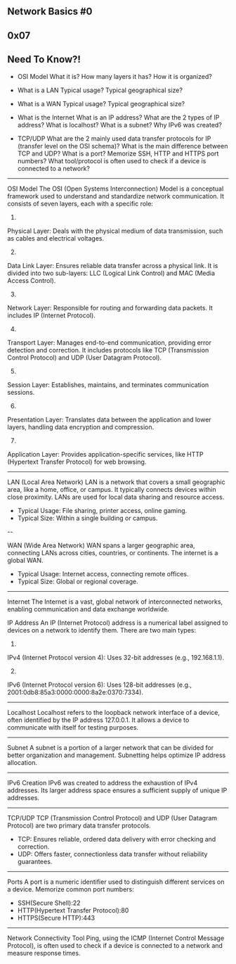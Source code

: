 Network Basics #0
-----------------
0x07
----

Need To Know?!
--------------

* OSI Model
	What it is?
	How many layers it has?
	How it is organized?

* What is a LAN
	Typical usage?
	Typical geographical size?

* What is a WAN
	Typical usage?
	Typical geographical size?

* What is the Internet
	What is an IP address?
	What are the 2 types of IP address?
	What is localhost?
	What is a subnet?
	Why IPv6 was created?

* TCP/UDP
	What are the 2 mainly used data transfer protocols for IP (transfer level on the OSI schema)?
	What is the main difference between TCP and UDP?
	What is a port?
	Memorize SSH, HTTP and HTTPS port numbers?
	What tool/protocol is often used to check if a device is connected to a network?

----------------------------------------------------------

OSI Model
The OSI (Open Systems Interconnection) Model is a conceptual framework used to understand and standardize network communication. It consists of seven layers, each with a specific role:

1.
Physical Layer: Deals with the physical medium of data transmission, such as cables and electrical voltages.

2.
Data Link Layer: Ensures reliable data transfer across a physical link. It is divided into two sub-layers: LLC (Logical Link Control) and MAC (Media Access Control).

3.
Network Layer: Responsible for routing and forwarding data packets. It includes IP (Internet Protocol).

4.
Transport Layer: Manages end-to-end communication, providing error detection and correction. It includes protocols like TCP (Transmission Control Protocol) and UDP (User Datagram Protocol).

5.
Session Layer: Establishes, maintains, and terminates communication sessions.

6.
Presentation Layer: Translates data between the application and lower layers, handling data encryption and compression.

7.
Application Layer: Provides application-specific services, like HTTP (Hypertext Transfer Protocol) for web browsing.

----------------------

LAN (Local Area Network)
LAN is a network that covers a small geographic area, like a home, office, or campus. It typically connects devices within close proximity. LANs are used for local data sharing and resource access.

* Typical Usage: File sharing, printer access, online gaming.
* Typical Size: Within a single building or campus.

--

WAN (Wide Area Network)
WAN spans a larger geographic area, connecting LANs across cities, countries, or continents. The internet is a global WAN.

* Typical Usage: Internet access, connecting remote offices.
* Typical Size: Global or regional coverage.

-----------------------

Internet
The Internet is a vast, global network of interconnected networks, enabling communication and data exchange worldwide.

IP Address
An IP (Internet Protocol) address is a numerical label assigned to devices on a network to identify them. There are two main types:

1.
IPv4 (Internet Protocol version 4): Uses 32-bit addresses (e.g., 192.168.1.1).

2.
IPv6 (Internet Protocol version 6): Uses 128-bit addresses (e.g., 2001:0db8:85a3:0000:0000:8a2e:0370:7334).

-------------------------

Localhost
Localhost refers to the loopback network interface of a device, often identified by the IP address 127.0.0.1. It allows a device to communicate with itself for testing purposes.

-------------------------

Subnet
A subnet is a portion of a larger network that can be divided for better organization and management. Subnetting helps optimize IP address allocation.

-------------------------

IPv6 Creation
IPv6 was created to address the exhaustion of IPv4 addresses. Its larger address space ensures a sufficient supply of unique IP addresses.

-------------------------
TCP/UDP
TCP (Transmission Control Protocol) and UDP (User Datagram Protocol) are two primary data transfer protocols.

* TCP: Ensures reliable, ordered data delivery with error checking and correction.
* UDP: Offers faster, connectionless data transfer without reliability guarantees.

---------------------------

Ports
A port is a numeric identifier used to distinguish different services on a device. Memorize common port numbers:

* SSH(Secure Shell):22
* HTTP(Hypertext Transfer Protocol):80
* HTTPS(Secure HTTP):443
-----------------------------

Network Connectivity Tool
Ping, using the ICMP (Internet Control Message Protocol), is often used to check if a device is connected to a network and measure response times.
